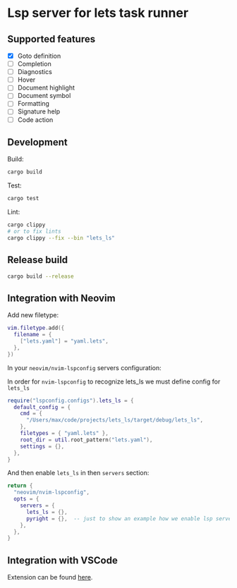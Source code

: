 # Lsp server for lets task runner

## Supported features

* [x] Goto definition
* [ ] Completion
* [ ] Diagnostics
* [ ] Hover
* [ ] Document highlight
* [ ] Document symbol
* [ ] Formatting
* [ ] Signature help
* [ ] Code action

## Development

Build:

```bash
cargo build
```

Test:

```bash
cargo test
```

Lint:

```bash
cargo clippy
# or to fix lints
cargo clippy --fix --bin "lets_ls"
```

## Release build

```bash
cargo build --release
```

## Integration with Neovim

Add new filetype:

```lua
vim.filetype.add({
  filename = {
    ["lets.yaml"] = "yaml.lets",
  },
})
```

In your `neovim/nvim-lspconfig` servers configuration:

In order for `nvim-lspconfig` to recognize lets_ls we must define config for `lets_ls`

```lua
require("lspconfig.configs").lets_ls = {
  default_config = {
    cmd = { 
      "/Users/max/code/projects/lets_ls/target/debug/lets_ls",
    },
    filetypes = { "yaml.lets" },
    root_dir = util.root_pattern("lets.yaml"),
    settings = {},
  },
}
```

And then enable `lets_ls` in then `servers` section:

```lua
return {
  "neovim/nvim-lspconfig",
  opts = {
    servers = {
      lets_ls = {},
      pyright = {},  -- just to show an example how we enable lsp servers
    },
  },
}
```

## Integration with VSCode

Extension can be found [here](https://marketplace.visualstudio.com/items?itemName=kindritskyimax.lets-ls).